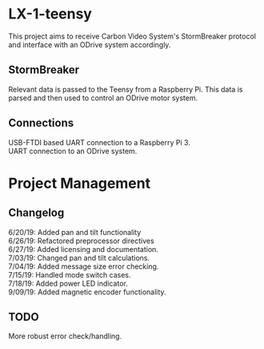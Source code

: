 # LX-1-teensy
This project aims to receive Carbon Video System's StormBreaker protocol and interface with an ODrive system accordingly.

## StormBreaker
Relevant data is passed to the Teensy from a Raspberry Pi.  This data is parsed and then used to control an ODrive motor system.

## Connections
USB-FTDI based UART connection to a Raspberry Pi 3. \
UART connection to an ODrive system.

# Project Management
## Changelog
6/20/19: Added pan and tilt functionality \
6/26/19: Refactored preprocessor directives \
6/27/19: Added licensing and documentation. \
7/03/19: Changed pan and tilt calculations. \
7/04/19: Added message size error checking. \
7/15/19: Handled mode switch cases. \
7/18/19: Added power LED indicator. \
9/09/19: Added magnetic encoder functionality.

## TODO
More robust error check/handling.
